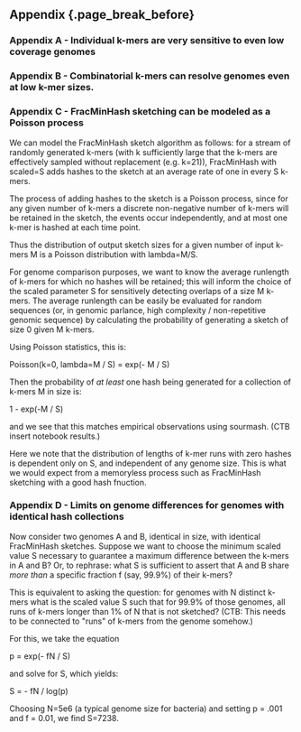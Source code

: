 ## Appendix {.page_break_before}

### Appendix A - Individual k-mers are very sensitive to even low coverage genomes

### Appendix B - Combinatorial k-mers can resolve genomes even at low k-mer sizes.

### Appendix C - FracMinHash sketching can be modeled as a Poisson process

We can model the FracMinHash sketch algorithm as follows: for a stream
of randomly generated k-mers (with k sufficiently large that the k-mers
are effectively sampled without replacement (e.g. k=21)), FracMinHash
with scaled=S adds hashes to the sketch at an average rate of one in every S
k-mers.

The process of adding hashes to the sketch is a Poisson process, since
for any given number of k-mers a discrete non-negative number of
k-mers will be retained in the sketch, the events occur independently,
and at most one k-mer is hashed at each time point.

Thus the distribution of output sketch sizes for a given number of
input k-mers M is a Poisson distribution with lambda=M/S.

For genome comparison purposes, we want to know the average runlength
of k-mers for which no hashes will be retained; this will inform the
choice of the scaled parameter S for sensitively detecting overlaps of
a size M k-mers. The average runlength can be easily be evaluated for
random sequences (or, in genomic parlance, high complexity /
non-repetitive genomic sequence) by calculating the probability of
generating a sketch of size 0 given M k-mers.

Using Poisson statistics, this is:

Poisson(k=0, lambda=M / S) =  exp(- M / S)

Then the probability of _at least_ one hash being generated for a collection
of k-mers M in size is:

1 - exp(-M / S)

and we see that this matches empirical observations using sourmash. (CTB
insert notebook results.)

Here we note that the distribution of lengths of k-mer runs with zero
hashes is dependent only on S, and independent of any genome
size. This is what we would expect from a memoryless process such as
FracMinHash sketching with a good hash fnuction.

### Appendix D - Limits on genome differences for genomes with identical hash collections

Now consider two genomes A and B, identical in size, with identical
FracMinHash sketches.  Suppose we want to choose the minimum scaled
value S necessary to guarantee a maximum difference between the k-mers
in A and B?  Or, to rephrase: what S is sufficient to assert that A
and B share _more than_ a specific fraction f (say, 99.9%) of their
k-mers?

This is equivalent to asking the question: for genomes with N distinct
k-mers what is the scaled value S such that for 99.9% of those
genomes, all runs of k-mers longer than 1% of N that is not sketched?
(CTB: This needs to be connected to "runs" of k-mers from the genome
somehow.)

For this, we take the equation

p = exp(- fN / S)

and solve for S, which yields:

S = - fN / log(p)

Choosing N=5e6 (a typical genome size for bacteria) and setting p =
.001 and f = 0.01, we find S=7238.
